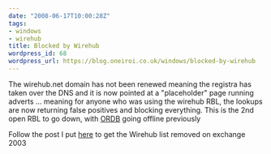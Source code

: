 ```yaml
---
date: "2008-06-17T10:00:28Z"
tags:
- windows
- wirehub
title: Blocked by Wirehub
wordpress_id: 68
wordpress_url: https://blog.oneiroi.co.uk/windows/blocked-by-wirehub
---
```

The wirehub.net domain has not been renewed meaning the registra has taken over the DNS and it is now pointed at a "placeholder" page running adverts ... meaning for anyone who was using the wirehub RBL, the lookups are now returning false positives and blocking everything. This is the 2nd open RBL to go down, with <a href="https://blog.oneiroi.co.uk/tag/ordb">ORDB</a> going offline previously

<p>Follow the post I put <a href="https://blog.oneiroi.co.uk/windows/blocked-by-ordb">here</a> to get the Wirehub list removed on exchange 2003</p>

